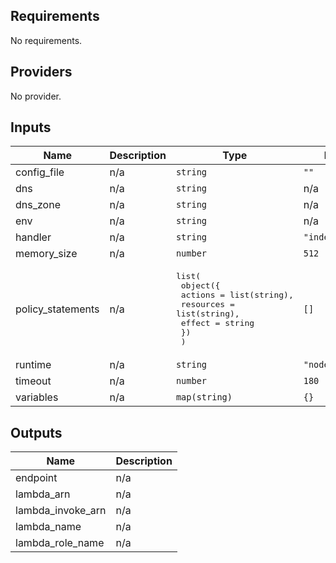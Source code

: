 ## Requirements

No requirements.

## Providers

No provider.

## Inputs

| Name | Description | Type | Default | Required |
|------|-------------|------|---------|:--------:|
| config\_file | n/a | `string` | `""` | no |
| dns | n/a | `string` | n/a | yes |
| dns\_zone | n/a | `string` | n/a | yes |
| env | n/a | `string` | n/a | yes |
| handler | n/a | `string` | `"index.handler"` | no |
| memory\_size | n/a | `number` | `512` | no |
| policy\_statements | n/a | <pre>list(<br>  object({<br>    actions   = list(string),<br>    resources = list(string),<br>    effect    = string<br>  })<br>  )</pre> | `[]` | no |
| runtime | n/a | `string` | `"nodejs12.x"` | no |
| timeout | n/a | `number` | `180` | no |
| variables | n/a | `map(string)` | `{}` | no |

## Outputs

| Name | Description |
|------|-------------|
| endpoint | n/a |
| lambda\_arn | n/a |
| lambda\_invoke\_arn | n/a |
| lambda\_name | n/a |
| lambda\_role\_name | n/a |

